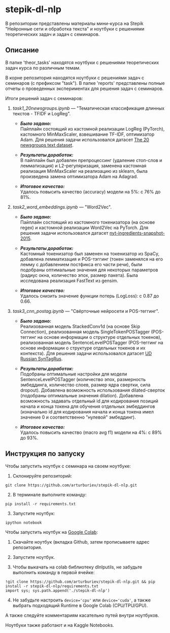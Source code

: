 # stepik-dl-nlp
В репозитории представлены материалы мини-курса на Stepik "Нейронные сети и обработка текста" и ноутбуки с решениями теоретических задач и задач с семинаров.

## Описание 
В папке 'theor_tasks' находятся ноутбуки с решениями теоретических задач курса по различным темам.

В корне репозитория находятся ноутбуки с решениями задач с семинаров (с префиксом "task"). В папке 'reports' представлены полные отчеты о проведенных экспериментах для решения задач с семинаров.

Итоги решений задач с семинаров:

1) _task1_20newsgroups.ipynb_ — "Тематическая классификация длинных текстов - TFIDF и LogReg".
   - **_Было задано:_**\
   Пайплайн состоящий из кастомной реализации LogReg (PyTorch), кастомного MinMaxScaler, взвешивание TF-IDF, оптимизатор Adam. Для решения задачи использовался датасет [The 20 newsgroups text dataset](https://scikit-learn.org/0.19/datasets/twenty_newsgroups.html).
   
   - **_Результаты доработок:_**\
   В пайплайн был добавлен препроцессинг (удаление стоп-слов и лемматизация) и L2-регуляризация, заменена кастомная реализация MinMaxScaler на реализацию из sklearn, была произведена замена оптимизатора Adam на Adagrad.
   
   - **_Итоговое качество:_**\
   Удалось повысить качество (accuracy) модели на 5%: с 76% до 81%.

2) _task2_word_embeddings.ipynb_ — "Word2Vec".
   - **_Было задано:_**\
   Пайплайн состоящий из кастомного токенизатора (на основе regex) и кастомной реализации Word2Vec на PyTorch. Для решения задачи использовался датасет [nyt-ingredients-snapshot-2015](https://github.com/nytimes/ingredient-phrase-tagger/blob/master/nyt-ingredients-snapshot-2015.csv).

   - **_Результаты доработок:_**\
   Кастомный токенизатор был заменен на токенизатор из SpaCy, добавлена лемматизация и POS-тэггинг (токен заменялся на его лемму с добавлением постфикса его части речи), были подобраны оптимальные значения для некоторых параметров (радиус окна, количество эпох, размер пакета). Была исследована реализация FastText из gensim.

   - **_Итоговое качество:_**\
   Удалось снизить значение функции потерь (LogLoss): с 0.87 до 0.66.

3) _task3_cnn_postag.ipynb_ — "Свёрточные нейросети и POS-теггинг".
   - **_Было задано:_**\
   Реализованная модель StackedConv1d (на основе Skip Connection), реализованная модель SingleTokenPOSTagger (POS-теггинг на основе информации о структуре отдельных токенов), реализованная модель SentenceLevelPOSTagger (POS-теггинг на основе информации о структуре отдельных токенов и их контекста). Для решения задачи использовался датасет [UD Russian SynTagRus](https://universaldependencies.org/treebanks/ru_syntagrus/index.html).
   
   - **_Результаты доработок:_**\
   Подобраны оптимальные настройки для модели SentenceLevelPOSTagger (количество эпох, размерность эмбеддинга, количество слоев, размер ядра свертки, сила dropout). Добавлена возможность использования dilated-сверток (подобраны оптимальные значения dilation). Добавлена возможность задавать отдельный id для кодирования позиций начала и конца токена для обучения отдельных эмбеддингов (изначально id для кодирования начала и конца токена имел значение 0 и соответственно "нулевой" эмбеддинг).
   
   - **_Итоговое качество:_**\
   Удалось повысить качество (macro avg f1) модели на 4%: с 89% до 93%.

## Инструкция по запуску 

Чтобы запустить ноутбук с семинара на своем ноутбуке:

1) Cклонируйте репозиторий:

`git clone https://github.com/arturburiev/stepik-dl-nlp.git`

2) В терминале выполните команду:

`pip install -r requirements.txt`

3) Запустите ноутбук:

`ipython notebook`
 

Чтобы запустить ноутбук на [Google Colab](https://colab.research.google.com):

1) Скачайте ноутбук (вкладка Github, затем прописываете адрес репозитория.

2) Запустите ноутбук.

3) Чтобы выкачать на colab библиотеку dlnlputils, не забудьте выполнить команду в первой ячейке:

```
!git clone https://github.com/arturburiev/stepik-dl-nlp.git && pip install -r stepik-dl-nlp/requirements.txt
import sys; sys.path.append('./stepik-dl-nlp')
```

4) Не забудьте настроить `device='cpu'` или `device='cuda'`, а также выбрать подходящий Runtime в Google Colab (CPU/TPU/GPU).

А также следуйте комментариям касательно путей внутри ноутбуков.

Ноутбуки также работают и на Kaggle Notebooks.
